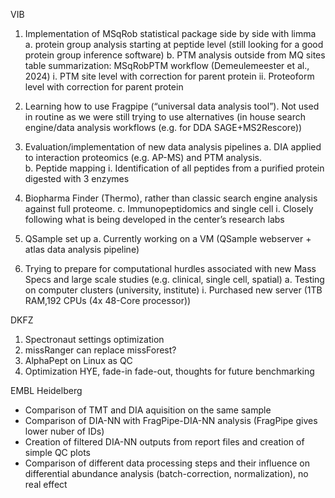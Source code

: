 VIB

1.	Implementation of MSqRob statistical package side by side with limma 
a.	protein group analysis starting at peptide level (still looking for a good protein group inference software)
b.	PTM analysis outside from MQ sites table summarization: 
MSqRobPTM workflow (Demeulemeester et al., 2024)
i.	PTM site level with correction for parent protein
ii.	Proteoform level with correction for parent protein

2.	Learning how to use Fragpipe (“universal data analysis tool”). Not used in routine as we were still trying to use alternatives (in house search engine/data analysis workflows (e.g. for DDA SAGE+MS2Rescore)) 

3.	Evaluation/implementation of new data analysis pipelines
a.	DIA applied to interaction proteomics (e.g. AP-MS) and PTM analysis.  
b.	Peptide mapping
i.	Identification of all peptides from a purified protein digested with 3 enzymes
1.	Biopharma Finder (Thermo), rather than classic search engine analysis against full proteome. 
c.	Immunopeptidomics and single cell
i.	Closely following what is being developed in the center’s research labs

4.	QSample set up
a.	Currently working on a VM (QSample webserver + atlas data analysis pipeline)

5.	Trying to prepare for computational hurdles associated with new Mass Specs and large scale studies (e.g. clinical, single cell, spatial)
a.	Testing on computer clusters (university, institute)
i.	Purchased new server (1TB RAM,192 CPUs (4x 48-Core processor))


 DKFZ

 1. Spectronaut settings optimization
 3. missRanger can replace missForest?
 4. AlphaPept on Linux as QC
 5. Optimization HYE, fade-in fade-out, thoughts for future benchmarking

EMBL Heidelberg
* Comparison of TMT and DIA aquisition on the same sample
* Comparison of DIA-NN with FragPipe-DIA-NN analysis (FragPipe gives lower nuber of IDs)
* Creation of filtered DIA-NN outputs from report files and creation of simple QC plots
* Comparison of different data processing steps and their influence on differential abundance analysis (batch-correction, normalization), no real effect
